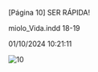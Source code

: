 [Página 10]
SER RÁPIDA!


miolo_Vida.indd 18-19


01/10/2024 10:21:11

![10](./img/page_10-01.jpg)

